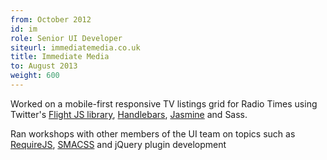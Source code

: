 ```yaml
---
from: October 2012
id: im
role: Senior UI Developer
siteurl: immediatemedia.co.uk
title: Immediate Media
to: August 2013
weight: 600
---
```


Worked on a mobile-first responsive TV listings grid for Radio Times using
Twitter's [Flight JS library](http://twitter.github.com/flight/),
[Handlebars](http://handlebarsjs.com/),
[Jasmine](http://pivotal.github.io/jasmine/) and Sass.

Ran workshops with other members of the UI team on topics such as
[RequireJS](http://requirejs.org), [SMACSS](http://smacss.com/) and jQuery
plugin development
